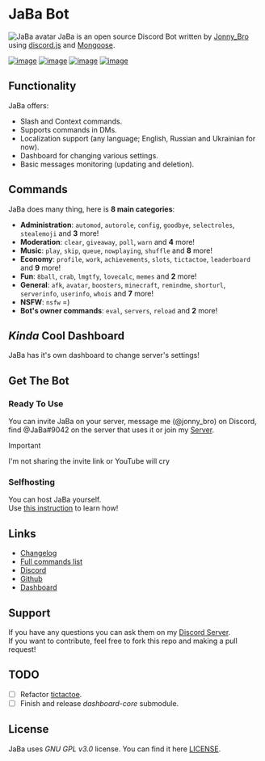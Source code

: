 # JaBa Bot

![JaBa avatar](https://cdn.discordapp.com/avatars/708637495054565426/e1e9a50ec08988d1b25c13f8bd4801bd.webp?size=128)
JaBa is an open source Discord Bot written by [Jonny_Bro](https://github.com/JonnyBro) using [discord.js](https://github.com/discordjs/discord.js) and [Mongoose](https://mongoosejs.com).

[![image](https://img.shields.io/discord/892727526911258654?logo=discord&&colorB=00BFFF&label=Discord&style=flat-square)](https://discord.gg/Ptkj2n9nzZ)
[![image](https://img.shields.io/badge/discord.js-v14.14.1-blue.svg?logo=npm)](https://github.com/discordjs/discord.js)
[![image](https://www.codefactor.io/repository/github/JonnyBro/JaBa/badge)](https://www.codefactor.io/repository/github/JonnyBro/JaBa)
[![image](https://img.shields.io/github/license/JonnyBro/JaBa?label=License&style=flat-square)](https://github.com/JonnyBro/JaBa/blob/main/LICENSE)

## Functionality

JaBa offers:

* Slash and Context commands.
* Supports commands in DMs.
* Localization support (any language; English, Russian and Ukrainian for now).
* Dashboard for changing various settings.
* Basic messages monitoring (updating and deletion).

## Commands

JaBa does many thing, here is **8 main categories**:

* **Administration**: `automod`, `autorole`, `config`, `goodbye`, `selectroles`, `stealemoji` and **3** more!
* **Moderation**: `clear`, `giveaway`, `poll`, `warn` and **4** more!
* **Music**: `play`, `skip`, `queue`, `nowplaying`, `shuffle` and **8** more!
* **Economy**: `profile`, `work`, `achievements`, `slots`, `tictactoe`, `leaderboard` and **9** more!
* **Fun**: `8ball`, `crab`, `lmgtfy`, `lovecalc`, `memes` and **2** more!
* **General**: `afk`, `avatar`, `boosters`, `minecraft`, `remindme`, `shorturl`, `serverinfo`, `userinfo`, `whois` and **7** more!
* **NSFW**: `nsfw` =)
* **Bot's owner commands**: `eval`, `servers`, `reload` and **2** more!

## *Kinda* Cool Dashboard

JaBa has it's own dashboard to change server's settings!

## Get The Bot

### Ready To Use

You can invite JaBa on your server, message me (@jonny_bro) on Discord, find @JaBa#9042 on the server that uses it or join my [Server](https://discord.gg/NPkySYKMkN).

> [!IMPORTANT]
> I'm not sharing the invite link or YouTube will cry

### Selfhosting

You can host JaBa yourself.\
Use [this instruction](https://github.com/JonnyBro/JaBa/wiki/Self-Hosting) to learn how!

## Links

* [Changelog](https://blog.jababot.ru)
* [Full commands list](https://dash.jababot.ru/commands)
* [Discord](https://discord.gg/Ptkj2n9nzZ)
* [Github](https://github.com/JonnyBro/JaBa/)
* [Dashboard](https://dash.jababot.ru)

## Support

If you have any questions you can ask them on my [Discord Server](https://discord.gg/NPkySYKMkN).\
If you want to contribute, feel free to fork this repo and making a pull request!

## TODO

* [ ] Refactor [tictactoe](./helpers/tictactoe.js).
* [ ] Finish and release *dashboard-core* submodule.

## License

JaBa uses *GNU GPL v3.0* license. You can find it here [LICENSE](LICENSE).

